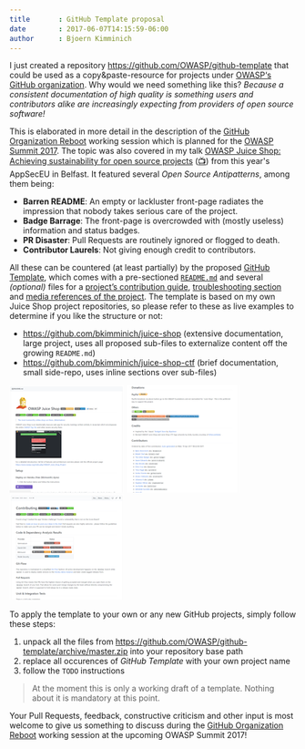 ```yaml
---
title       : GitHub Template proposal
date        : 2017-06-07T14:15:59-06:00
author      : Bjoern Kimminich
---
```


I just created a repository <https://github.com/OWASP/github-template>
that could be used as a copy&paste-resource for projects under
[OWASP‘s GitHub organization](https://github.com/owasp). Why would we
need something like this? _Because a consistent documentation of high
quality is something users and contributors alike are increasingly
expecting from providers of open source software!_

This is elaborated in more detail in the description of the
[GitHub Organization Reboot](https://owaspsummit.org/Working-Sessions/Owasp/GitHub-OrgReboot.html)
working session which is planned for the
[OWASP Summit 2017](https://owaspsummit.org). The topic was also covered
in my talk
[OWASP Juice Shop: Achieving sustainability for open source projects](http://bkimminich.github.io/juice-shop/appseceu_2017.html) ([📺](https://www.youtube.com/watch?v=bOSdFnFAYNc))
from this year's AppSecEU in Belfast. It featured several _Open Source
Antipatterns_, among them being:

* **Barren README**: An empty or lackluster front-page radiates the
  impression that nobody takes serious care of the project.
* **Badge Barrage**: The front-page is overcrowded with (mostly useless)
  information and status badges.
* **PR Disaster**: Pull Requests are routinely ignored or flogged to
  death.
* **Contributor Laurels**: Not giving enough credit to contributors.

All these can be countered (at least partially) by the proposed
[GitHub Template](https://github.com/OWASP/github-template), which comes
with a pre-sectioned
[`README.md`](https://github.com/OWASP/github-template/blob/master/README.md)
and several _(optional)_ files for a
[project’s contribution guide](https://github.com/OWASP/github-template/blob/master/CONTRIBUTING.md),
[troubleshooting section](https://github.com/OWASP/github-template/blob/master/TROUBLESHOOTING.md)
and
[media references of the project](https://github.com/OWASP/github-template/blob/master/REFERENCES.md).
The template is based on my own Juice Shop project repositories, so
please refer to these as live examples to determine if you like the
structure or not:

* https://github.com/bkimminich/juice-shop (extensive documentation,
  large project, uses all proposed sub-files to externalize content off
  the growing `README.md`)
* https://github.com/bkimminich/juice-shop-ctf (brief documentation,
  small side-repo, uses inline sections over sub-files)

![OWASP GitHub Template screenshot 1](https://github.com/OWASP/github-template/raw/master/images/screenshot1.png)
![OWASP GitHub Template screenshot 2](https://github.com/OWASP/github-template/raw/master/images/screenshot2.png)
![OWASP GitHub Template screenshot 3](https://github.com/OWASP/github-template/raw/master/images/screenshot3.png)

To apply the template to your own or any new GitHub projects, simply
follow these steps:

1. unpack all the files from
   <https://github.com/OWASP/github-template/archive/master.zip> into
   your repository base path
2. replace all occurences of _GitHub Template_ with your own project
   name
3. follow the `TODO` instructions

> At the moment this is only a working draft of a template. Nothing
> about it is mandatory at this point.

Your Pull Requests, feedback, constructive criticism and other input is
most welcome to give us something to discuss during the
[GitHub Organization
Reboot](https://owaspsummit.org/Working-Sessions/Owasp/GitHub-OrgReboot.html)
working session at the upcoming OWASP Summit 2017!
